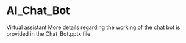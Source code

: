 # AI_Chat_Bot
Virtual assistant
More details regarding the working of the chat bot is provided in the Chat_Bot.pptx file.
